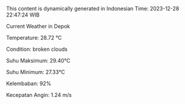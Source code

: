 
This content is dynamically generated in Indonesian Time: 2023-12-28 22:47:24 WIB


Current Weather in Depok

Temperature: 28.72 °C

Condition: broken clouds

Suhu Maksimum: 29.40°C

Suhu Minimum: 27.33°C

Kelembaban: 92%

Kecepatan Angin: 1.24 m/s

